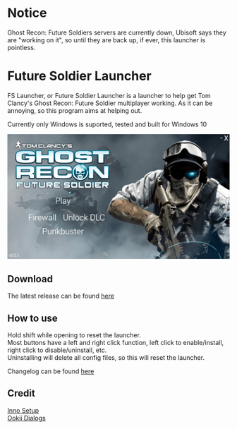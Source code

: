 # Notice  
Ghost Recon: Future Soldiers servers are currently down, Ubisoft says they are "working on it", so until they are back up, if ever, this launcher is pointless.  
  
# Future Soldier Launcher  
FS Launcher, or Future Soldier Launcher is a launcher to help get Tom Clancy's Ghost Recon: Future Soldier multiplayer working. As it can be annoying, so this program aims at helping out.  
  
Currently only Windows is suported, tested and built for Windows 10  

![](https://github.com/KilLo445/FS-Launcher/raw/master/A_Files/Images/FS-Launcher_1_70_1.png)
  
## Download
The latest release can be found [here](https://github.com/KilLo445/FS-Launcher/releases/latest)  
  
## How to use 
Hold shift while opening to reset the launcher.  
Most buttons have a left and right click function, left click to enable/install, right click to disable/uninstall, etc.  
Uninstalling will delete all config files, so this will reset the launcher.  
  
Changelog can be found [here](https://github.com/KilLo445/FS-Launcher/blob/master/Changelog.md)
  
## Credit
[Inno Setup](https://github.com/jrsoftware/issrc)  
[Ookii Dialogs](https://github.com/ookii-dialogs/ookii-dialogs-wpf)
